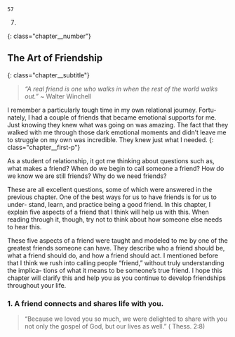 ```
57
```
7.
{: class="chapter__number"}

## The Art of Friendship
{: class="chapter__subtitle"}

> _“A real friend is one who walks in when the rest
> of the world walks out.”_
> ~ Walter Winchell

I remember a particularly tough time in my own relational journey. Fortu-
nately, I had a couple of friends that became emotional supports for me. Just
knowing they knew what was going on was amazing. The fact that they walked
with me through those dark emotional moments and didn’t leave me to struggle
on my own was incredible. They knew just what I needed.
{: class="chapter__first-p"}

As a student of relationship, it got me thinking about questions such as,
what makes a friend? When do we begin to call someone a friend? How do we
know we are still friends? Why do we need friends?

These are all excellent questions, some of which were answered in the
previous chapter. One of the best ways for us to have friends is for us to under-
stand, learn, and practice being a good friend. In this chapter, I explain five
aspects of a friend that I think will help us with this. When reading through it,
though, try not to think about how someone else needs to hear this.

These five aspects of a friend were taught and modeled to me by one of the
greatest friends someone can have. They describe who a friend should be, what
a friend should do, and how a friend should act. I mentioned before that I think
we rush into calling people “friend,” without truly understanding the implica-
tions of what it means to be someone’s true friend. I hope this chapter will clarify
this and help you as you continue to develop friendships throughout your life.


### **1. A friend connects and shares life with you.**

> “Because we loved you so much, we were delighted to share
> with you not only the gospel of God, but our lives as well.” (
> Thess. 2:8)